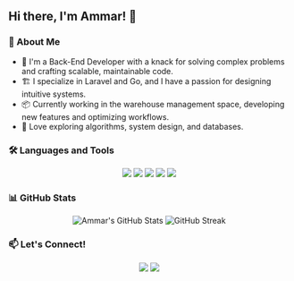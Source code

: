 ## Hi there, I'm Ammar! 👋

### 🚀 About Me
- 🌟 I'm a Back-End Developer with a knack for solving complex problems and crafting scalable, maintainable code.
- 🏗️ I specialize in Laravel and Go, and I have a passion for designing intuitive systems.
- 📦 Currently working in the warehouse management space, developing new features and optimizing workflows.
- 🧠 Love exploring algorithms, system design, and databases.

### 🛠️ Languages and Tools
<div align="center"> <img src="https://img.shields.io/badge/Laravel-FF2D20?style=for-the-badge&logo=laravel&logoColor=white" /> <img src="https://img.shields.io/badge/Go-00ADD8?style=for-the-badge&logo=go&logoColor=white" /> <img src="https://img.shields.io/badge/Supabase-3ECF8E?style=for-the-badge&logo=supabase&logoColor=white" /> <img src="https://img.shields.io/badge/PostgreSQL-336791?style=for-the-badge&logo=postgresql&logoColor=white" /> <img src="https://img.shields.io/badge/Obsidian-483699?style=for-the-badge&logo=obsidian&logoColor=white" /> </div>

### 📊 GitHub Stats
<div align="center"> <img src="https://github-readme-stats.vercel.app/api?username=yourusername&show_icons=true&theme=tokyonight" alt="Ammar's GitHub Stats" /> <img src="https://github-readme-streak-stats.herokuapp.com/?user=yourusername&theme=tokyonight" alt="GitHub Streak" /> </div> 

### 📫 Let's Connect!
<div align="center"> <a href="https://www.linkedin.com/in/ammargomaa1/"><img src="https://img.shields.io/badge/LinkedIn-0A66C2?style=for-the-badge&logo=linkedin&logoColor=white" /></a> <a href="mailto:ammargomaa1@gmail.com"><img src="https://img.shields.io/badge/Email-D14836?style=for-the-badge&logo=gmail&logoColor=white" /></a> </div>
<!--
**ammargomaa1/ammargomaa1** is a ✨ _special_ ✨ repository because its `README.md` (this file) appears on your GitHub profile.

Here are some ideas to get you started:

- 🔭 I’m currently working on ...
- 🌱 I’m currently learning ...
- 👯 I’m looking to collaborate on ...
- 🤔 I’m looking for help with ...
- 💬 Ask me about ...
- 📫 How to reach me: ...
- 😄 Pronouns: ...
- ⚡ Fun fact: ...
-->
